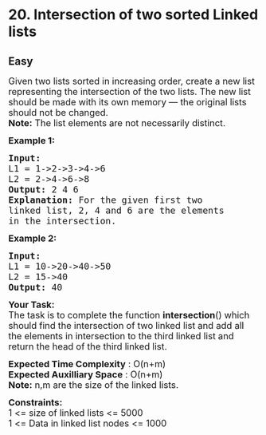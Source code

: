 # 20. Intersection of two sorted Linked lists
## Easy 
<div class="problem-statement">
                <p></p><p><span style="font-size:18px">Given two lists sorted in increasing order, create a new list representing the intersection of the two lists. The new list should be made with its own memory — the original lists should not be changed.<br>
<strong>Note:</strong> The list elements are not necessarily distinct.</span></p>

<p><span style="font-size:18px"><strong>Example 1:</strong></span></p>

<pre><span style="font-size:18px"><strong>Input:
</strong>L1 = 1-&gt;2-&gt;3-&gt;4-&gt;6
L2 = 2-&gt;4-&gt;6-&gt;8
<strong>Output: </strong>2 4 6<strong>
Explanation: </strong>For the given first two
linked list, 2, 4 and 6 are the elements
in the intersection.</span></pre>

<p><span style="font-size:18px"><strong>Example 2:</strong></span></p>

<pre><span style="font-size:18px"><strong>Input:
</strong>L1 = 10-&gt;20-&gt;40-&gt;50
L2 = 15-&gt;40
<strong>Output: </strong>40
</span></pre>

<p><span style="font-size:18px"><strong>Your Task:</strong><br>
The task is to complete the function&nbsp;<strong>intersection</strong>() which should find the intersection of two linked list and add all the elements in intersection to the third linked list and return the head of the third linked list.</span></p>

<p><span style="font-size:18px"><strong>Expected Time Complexity</strong> : O(n+m)<br>
<strong>Expected Auxilliary Space</strong> : O(n+m)<br>
<strong>Note:</strong> n,m are the size of the linked lists.</span></p>

<p><span style="font-size:18px"><strong>Constraints:</strong><br>
1 &lt;= size of linked lists &lt;= 5000<br>
1 &lt;= Data in linked list nodes &lt;= 1000</span></p>
 <p></p>
            </div>